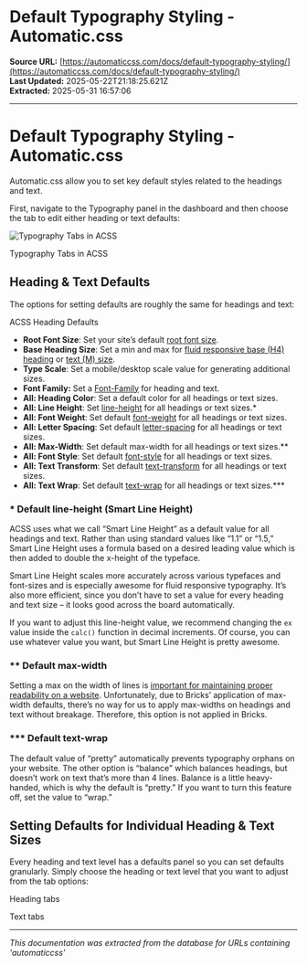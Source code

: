 # Default Typography Styling - Automatic.css

**Source URL:** [https://automaticcss.com/docs/default-typography-styling/](https://automaticcss.com/docs/default-typography-styling/)  
**Last Updated:** 2025-05-22T21:18:25.621Z  
**Extracted:** 2025-05-31 16:57:06

---

# Default Typography Styling - Automatic.css

Automatic.css allow you to set key default styles related to the headings and text.

First, navigate to the Typography panel in the dashboard and then choose the tab to edit either heading or text defaults:

![Typography Tabs in ACSS](https://automaticcss.com/wp-content/uploads/typography-tabs-acss-1024x683.jpg)

Typography Tabs in ACSS

## Heading & Text Defaults

The options for setting defaults are roughly the same for headings and text:

ACSS Heading Defaults

*   **Root Font Size**: Set your site’s default [root font size](https://youtu.be/cwfxZRLqyus?si=pLCacUEu_egkwj7M).
*   **Base Heading Size**: Set a min and max for [fluid responsive base (H4) heading](https://automaticcss.com/docs/fluid-headings/) or [text (M) size](https://automaticcss.com/docs/fluid-text/).
*   **Type Scale**: Set a mobile/desktop scale value for generating additional sizes.
*   **Font Family:** Set a [Font-Family](https://developer.mozilla.org/en-US/docs/Web/CSS/font-family) for heading and text.
*   **All: Heading Color**: Set a default color for all headings or text sizes.
*   **All: Line Height**: Set [line-height](https://developer.mozilla.org/en-US/docs/Web/CSS/line-height) for all headings or text sizes.\*
*   **All: Font Weight**: Set default [font-weight](https://developer.mozilla.org/en-US/docs/Web/CSS/font-weight) for all headings or text sizes.
*   **All: Letter Spacing**: Set default [letter-spacing](https://developer.mozilla.org/en-US/docs/Web/CSS/letter-spacing) for all headings or text sizes.
*   **All: Max-Width**: Set default max-width for all headings or text sizes.\*\*
*   **All: Font Style**: Set default [font-style](https://developer.mozilla.org/en-US/docs/Web/CSS/font-style) for all headings or text sizes.
*   **All: Text Transform**: Set default [text-transform](https://developer.mozilla.org/en-US/docs/Web/CSS/text-transform) for all headings or text sizes.
*   **All: Text Wrap**: Set default [text-wrap](https://developer.mozilla.org/en-US/docs/Web/CSS/text-wrap) for all headings or text sizes.\*\*\*

### \* Default line-height (Smart Line Height)

ACSS uses what we call “Smart Line Height” as a default value for all headings and text. Rather than using standard values like “1.1” or “1.5,” Smart Line Height uses a formula based on a desired leading value which is then added to double the x-height of the typeface.

Smart Line Height scales more accurately across various typefaces and font-sizes and is especially awesome for fluid responsive typography. It’s also more efficient, since you don’t have to set a value for every heading and text size – it looks good across the board automatically.

If you want to adjust this line-height value, we recommend changing the `ex` value inside the `calc()` function in decimal increments. Of course, you can use whatever value you want, but Smart Line Height is pretty awesome.

### \*\* Default max-width

Setting a max on the width of lines is [important for maintaining proper readability on a website](https://automaticcss.com/docs/text-heading-line-length/). Unfortunately, due to Bricks’ application of max-width defaults, there’s no way for us to apply max-widths on headings and text without breakage. Therefore, this option is not applied in Bricks.

### \*\*\* Default text-wrap

The default value of “pretty” automatically prevents typography orphans on your website. The other option is “balance” which balances headings, but doesn’t work on text that’s more than 4 lines. Balance is a little heavy-handed, which is why the default is “pretty.” If you want to turn this feature off, set the value to “wrap.”

## Setting Defaults for Individual Heading & Text Sizes

Every heading and text level has a defaults panel so you can set defaults granularly. Simply choose the heading or text level that you want to adjust from the tab options:

Heading tabs

Text tabs

---

*This documentation was extracted from the database for URLs containing 'automaticcss'*
